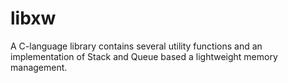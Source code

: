 # libxw
A C-language library contains several utility functions and an implementation of Stack and Queue based a lightweight memory management.
